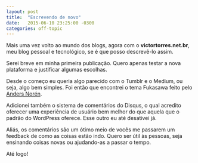 ```yaml
---
layout: post
title:  "Escrevendo de novo"
date:   2015-06-10 23:25:00 -0300
categories: off-topic
---
```

Mais uma vez volto ao mundo dos blogs, agora com o **victortorres.net.br**, meu blog pessoal e tecnológico, se é que posso descrevê-lo assim.

Serei breve em minha primeira publicação. Quero apenas testar a nova plataforma e justificar algumas escolhas.

Desde o começo eu queria algo parecido com o Tumblr e o Medium, ou seja, algo bem simples. Foi então que encontrei o tema Fukasawa feito pelo [Anders Norén](http://www.andersnoren.se/).

Adicionei também o sistema de comentários do Disqus, o qual acredito oferecer uma experiência de usuário bem melhor do que aquela que o padrão do WordPress oferece. Esse outro eu até desativei já.

Aliás, os comentários são um ótimo meio de vocês me passarem um feedback de como as coisas estão indo. Quero ser útil às pessoas, seja ensinando coisas novas ou ajudando-as a passar o tempo.

Até logo!
